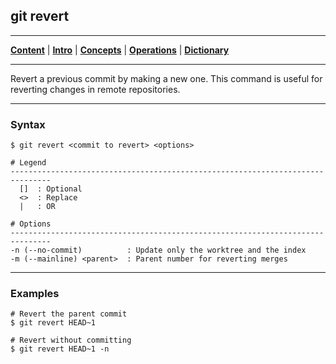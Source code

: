 ## git revert
________________________________________________________________________________
[**Content**](../../README.md) |
[**Intro**](../../01-Introduction/introduction.md) |
[**Concepts**](../../02-Concepts/concepts.md) |
[**Operations**](../../03-Operations/operations.md) |
[**Dictionary**](../../04-Appendix/dictionary.md)
________________________________________________________________________________

Revert a previous commit by making a new one. This command is useful for 
reverting changes in remote repositories.

-------------------------------------------------------------------------------
### Syntax
```
$ git revert <commit to revert> <options>

# Legend
-------------------------------------------------------------------------------
  []  : Optional
  <>  : Replace
  |   : OR
  
# Options
-------------------------------------------------------------------------------
-n (--no-commit)          : Update only the worktree and the index
-m (--mainline) <parent>  : Parent number for reverting merges
```

-------------------------------------------------------------------------------
### Examples
```shell
# Revert the parent commit
$ git revert HEAD~1

# Revert without committing
$ git revert HEAD~1 -n
```
